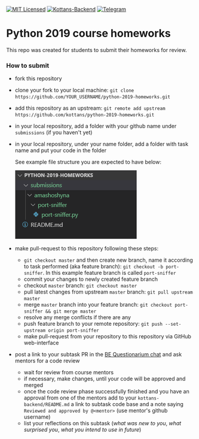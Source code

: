 [![MIT Licensed][icon-mit]][license]
[![Kottans-Backend][icon-kottans-be]][kottans-backend]
[![Telegram][icon-chat]][chat]

#  Python 2019 course homeworks
This repo was created for students to submit their homeworks for review. 

### How to submit
- fork this repository
- clone your fork to your local machine: `git clone https://github.com/YOUR_USERNAME/python-2019-homeworks.git`
- add this repository as an upstream: `git remote add upstream https://github.com/kottans/python-2019-homeworks.git`
- in your local repository, add a folder with your github name under  `submissions` (if you haven't yet)
- in your local repository, under your name folder, add a folder with task name and put your code in the folder

  See example file structure you are expected to have below:

  ![File structure example](img/file-structure.png)
- make pull-request to this repository following these steps:
  - `git checkout master` and then create new branch, name it according to task performed (aka feature branch): `git checkout -b port-sniffer`. In this example feature branch is called `port-sniffer`
  - commit your changes to newly created feature branch
  - checkout `master` branch: `git checkout master`
  - pull latest changes from upstream `master` branch: `git pull upstream master`
  - merge `master` branch into your feature branch: `git checkout port-sniffer && git merge master`
  - resolve any merge conflicts if there are any
  - push feature branch to your remote repository: `git push --set-upstream origin port-sniffer`
  - make pull-request from your repository to this repository via GitHub web-interface
- post a link to your subtask PR in the
     [BE Questionarium chat](https://t.me/joinchat/DqrdixM_mjurcmQkkQ11Og)
     and ask mentors for a code review
     * wait for review from course mentors
     * if necessary, make changes, until your code will be approved and merged
     * once the code review phase successfully finished
     and you have an approval from one of the mentors
     add to your `kottans-backend/README.md`
     a link to subtask code base and
     a note saying `Reviewed and approved by @<mentor>`
     (use mentor's github username)
   * list your reflections on this subtask
     (_what was new to you_, _what surprised you_, _what you intend to use in future_)
     
[icon-mit]: https://img.shields.io/badge/license-MIT-blue.svg
[license]: https://github.com/OleksiyRudenko/a-tiny-JS-world/blob/master/LICENSE.md
[icon-chat]: https://img.shields.io/badge/chat-on%20telegram-blue.svg

[icon-kottans-be]: https://img.shields.io/badge/%3D(%5E.%5E)%3D-backend-yellow.svg
[kottans-backend]: https://github.com/kottans/backend
[chat]: https://t.me/joinchat/Dqrdixe1c2K9bXUFBzNWtg
